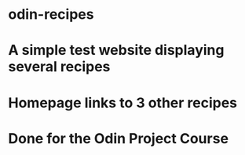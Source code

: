 # odin-recipes
# A simple test website displaying several recipes
# Homepage links to 3 other recipes
# Done for the Odin Project Course